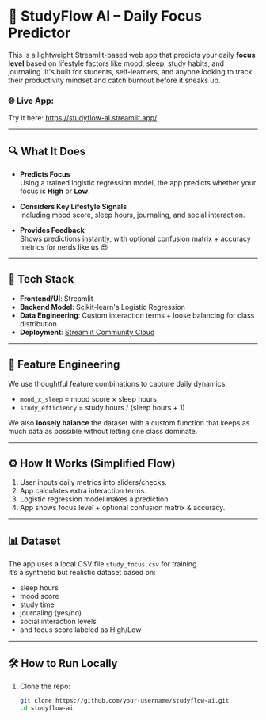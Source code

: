# 🎯 StudyFlow AI – Daily Focus Predictor

This is a lightweight Streamlit-based web app that predicts your daily **focus level** based on lifestyle factors like mood, sleep, study habits, and journaling. It's built for students, self-learners, and anyone looking to track their productivity mindset and catch burnout before it sneaks up.

### 🌐 Live App:
Try it here: https://studyflow-ai.streamlit.app/

---

## 🔍 What It Does

- **Predicts Focus**  
  Using a trained logistic regression model, the app predicts whether your focus is **High** or **Low**.

- **Considers Key Lifestyle Signals**  
  Including mood score, sleep hours, journaling, and social interaction.

- **Provides Feedback**  
  Shows predictions instantly, with optional confusion matrix + accuracy metrics for nerds like us 😎

---

## 🧪 Tech Stack

- **Frontend/UI**: Streamlit  
- **Backend Model**: Scikit-learn's Logistic Regression  
- **Data Engineering**: Custom interaction terms + loose balancing for class distribution  
- **Deployment**: [Streamlit Community Cloud](https://streamlit.io/cloud)

---

## 🧠 Feature Engineering

We use thoughtful feature combinations to capture daily dynamics:
- `mood_x_sleep` = mood score × sleep hours
- `study_efficiency` = study hours / (sleep hours + 1)

We also **loosely balance** the dataset with a custom function that keeps as much data as possible without letting one class dominate.

---

## ⚙️ How It Works (Simplified Flow)

1. User inputs daily metrics into sliders/checks.
2. App calculates extra interaction terms.
3. Logistic regression model makes a prediction.
4. App shows focus level + optional confusion matrix & accuracy.
   
---

## 📊 Dataset

The app uses a local CSV file `study_focus.csv` for training.  
It’s a synthetic but realistic dataset based on:
- sleep hours
- mood score
- study time
- journaling (yes/no)
- social interaction levels
- and focus score labeled as High/Low

---

## 🛠️ How to Run Locally

1. Clone the repo:
   ```bash
   git clone https://github.com/your-username/studyflow-ai.git
   cd studyflow-ai

